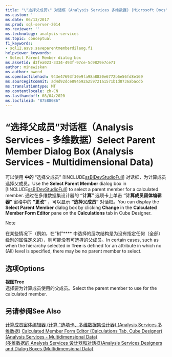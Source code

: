 ```yaml
---
title: "\"选择父成员\" 对话框 (Analysis Services 多维数据) |Microsoft Docs"
ms.custom: ''
ms.date: 06/13/2017
ms.prod: sql-server-2014
ms.reviewer: ''
ms.technology: analysis-services
ms.topic: conceptual
f1_keywords:
- sql12.asvs.saveparentmemberdilaog.f1
helpviewer_keywords:
- Select Parent Member dialog box
ms.assetid: d3fea023-3334-493f-97ce-5c9829e7ce71
author: minewiskan
ms.author: owend
ms.openlocfilehash: 943e47693f30e9fa98a8830e6772b6e56fd8e169
ms.sourcegitcommit: ad4d92dce894592a259721a1571b1d8736abacdb
ms.translationtype: MT
ms.contentlocale: zh-CN
ms.lasthandoff: 08/04/2020
ms.locfileid: "87588086"
---
```

# <a name="select-parent-member-dialog-box-analysis-services---multidimensional-data"></a><span data-ttu-id="8cc9c-102">“选择父成员”对话框（Analysis Services - 多维数据）</span><span class="sxs-lookup"><span data-stu-id="8cc9c-102">Select Parent Member Dialog Box (Analysis Services - Multidimensional Data)</span></span>
  <span data-ttu-id="8cc9c-103">可以使用 **中的** “选择父成员” [!INCLUDE[ssBIDevStudioFull](../includes/ssbidevstudiofull-md.md)] 对话框，为计算成员选择父成员。</span><span class="sxs-lookup"><span data-stu-id="8cc9c-103">Use the **Select Parent Member** dialog box in [!INCLUDE[ssBIDevStudioFull](../includes/ssbidevstudiofull-md.md)] to select a parent member for a calculated member.</span></span> <span data-ttu-id="8cc9c-104">通过在多维数据集设计器的 **“计算”** 选项卡上单击 **“计算成员窗体编辑器”** 窗格中的 **“更改”** ，可以显示 **“选择父成员”** 对话框。</span><span class="sxs-lookup"><span data-stu-id="8cc9c-104">You can display the **Select Parent Member** dialog box by clicking **Change** in the **Calculated Member Form Editor** pane on the **Calculations** tab in Cube Designer.</span></span>  
  
> [!NOTE]  
>  <span data-ttu-id="8cc9c-105">在某些情况下（例如，在“树”\*\*\*\* 中选择的层次结构是为没有指定任何（全部）级别的属性定义的），则可能没有可选择的父成员。</span><span class="sxs-lookup"><span data-stu-id="8cc9c-105">In certain cases, such as when the hierarchy selected in **Tree** is defined for an attribute in which no (All) level is specified, there may be no parent member to select.</span></span>  
  
## <a name="options"></a><span data-ttu-id="8cc9c-106">选项</span><span class="sxs-lookup"><span data-stu-id="8cc9c-106">Options</span></span>  
 <span data-ttu-id="8cc9c-107">**视图**</span><span class="sxs-lookup"><span data-stu-id="8cc9c-107">**Tree**</span></span>  
 <span data-ttu-id="8cc9c-108">选择要为计算成员使用的父成员。</span><span class="sxs-lookup"><span data-stu-id="8cc9c-108">Select the parent member to use for the calculated member.</span></span>  
  
## <a name="see-also"></a><span data-ttu-id="8cc9c-109">另请参阅</span><span class="sxs-lookup"><span data-stu-id="8cc9c-109">See Also</span></span>  
 <span data-ttu-id="8cc9c-110">[计算成员窗体编辑器 &#40;计算 "选项卡、多维数据集设计器&#41; &#40;Analysis Services 多维数据&#41;](calculated-member-form-editor-cube-designer-analysis-services-multidimensional-data.md) </span><span class="sxs-lookup"><span data-stu-id="8cc9c-110">[Calculated Member Form Editor &#40;Calculations Tab, Cube Designer&#41; &#40;Analysis Services - Multidimensional Data&#41;](calculated-member-form-editor-cube-designer-analysis-services-multidimensional-data.md) </span></span>  
 [<span data-ttu-id="8cc9c-111">&#40;多维数据的 Analysis Services 设计器和对话框&#41;</span><span class="sxs-lookup"><span data-stu-id="8cc9c-111">Analysis Services Designers and Dialog Boxes &#40;Multidimensional Data&#41;</span></span>](analysis-services-designers-and-dialog-boxes-multidimensional-data.md)  
  
  
